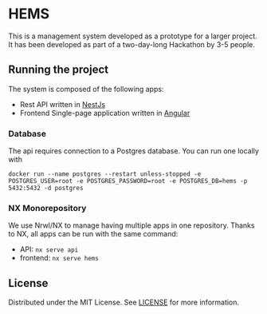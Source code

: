 # HEMS

This is a management system developed as a prototype for a larger project. It has been developed as part of a two-day-long Hackathon by 3-5 people.

## Running the project 

The system is composed of the following apps:
- Rest API written in [NestJs](https://nestjs.com/)
- Frontend Single-page application written in [Angular](https://angular.io/)
### Database

The api requires connection to a Postgres database. You can run one locally with

```docker
docker run --name postgres --restart unless-stopped -e POSTGRES_USER=root -e POSTGRES_PASSWORD=root -e POSTGRES_DB=hems -p 5432:5432 -d postgres
```

### NX Monorepository

We use Nrwl/NX to manage having multiple apps in one repository.
Thanks to NX, all apps can be run with the same command:
- API: `nx serve api`
- frontend: `nx serve hems`
## License

Distributed under the MIT License. See [LICENSE](./LICENSE) for more information.